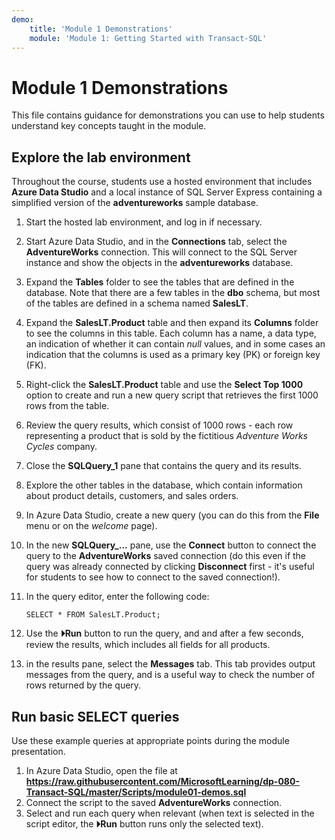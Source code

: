 ```yaml
---
demo:
    title: 'Module 1 Demonstrations'
    module: 'Module 1: Getting Started with Transact-SQL'
---
```


# Module 1 Demonstrations

This file contains guidance for demonstrations you can use to help students understand key concepts taught in the module.

## Explore the lab environment

Throughout the course, students use a hosted environment that includes **Azure Data Studio** and a local instance of SQL Server Express containing a simplified version of the **adventureworks** sample database.

1. Start the hosted lab environment, and log in if necessary.
2. Start Azure Data Studio, and in the **Connections** tab, select the **AdventureWorks** connection. This will connect to the SQL Server instance and show the objects in the **adventureworks** database.
3. Expand the **Tables** folder to see the tables that are defined in the database. Note that there are a few tables in the **dbo** schema, but most of the tables are defined in a schema named **SalesLT**.
4. Expand the **SalesLT.Product** table and then expand its **Columns** folder to see the columns in this table. Each column has a name, a data type, an indication of whether it can contain *null* values, and in some cases an indication that the columns is used as a primary key (PK) or foreign key (FK).
5. Right-click the **SalesLT.Product** table and use the **Select Top 1000** option to create and run a new query script that retrieves the first 1000 rows from the table.
6. Review the query results, which consist of 1000 rows - each row representing a product that is sold by the fictitious *Adventure Works Cycles* company.
7. Close the **SQLQuery_1** pane that contains the query and its results.
8. Explore the other tables in the database, which contain information about product details, customers, and sales orders.
9. In Azure Data Studio, create a new query (you can do this from the **File** menu or on the *welcome* page).
10. In the new **SQLQuery_...** pane, use the **Connect** button to connect the query to the **AdventureWorks** saved connection (do this even if the query was already connected by clicking **Disconnect** first - it's useful for students to see how to connect to the saved connection!).
11. In the query editor, enter the following code:

    ```
    SELECT * FROM SalesLT.Product;
    ```

12. Use the **&#x23f5;Run** button to run the query, and and after a few seconds, review the results, which includes all fields for all products.
13. in the results pane, select the **Messages** tab. This tab provides output messages from the query, and is a useful way to check the number of rows returned by the query.

## Run basic SELECT queries

Use these example queries at appropriate points during the module presentation.

1. In Azure Data Studio, open the file at **https://raw.githubusercontent.com/MicrosoftLearning/dp-080-Transact-SQL/master/Scripts/module01-demos.sql**
2. Connect the script to the saved **AdventureWorks** connection.
3. Select and run each query when relevant (when text is selected in the script editor, the **&#x23f5;Run** button runs only the selected text).
